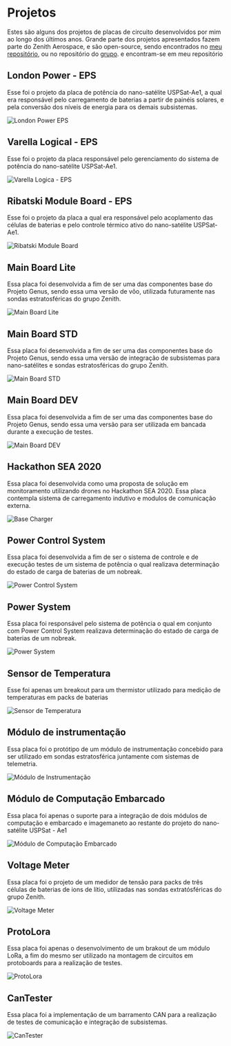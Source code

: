 # Projetos
Estes são alguns dos projetos de placas de circuito desenvolvidos por mim ao longo dos últimos anos. Grande parte dos projetos apresentados fazem parte do Zenith Aerospace, e são open-source, sendo encontrados no [meu repositório](https://github.com/leonardobaptistella), ou no repositório do [grupo](https://github.com/zenitheesc). e encontram-se em meu repositório

## London Power - EPS
Esse foi o projeto da placa de potência do nano-satélite USPSat-Ae1, a qual era responsável pelo carregamento de baterias a partir de painéis solares, e pela conversão dos níveis de energia para os demais subsistemas.

![London Power EPS](/images/London_soldada.png)

## Varella Logical - EPS
Esse foi o projeto da placa responsável pelo gerenciamento do sistema de potência do nano-satélite USPSat-Ae1.

![Varella Logica - EPS](/images/logical_soldada.png)

## Ribatski Module Board - EPS

Esse foi o projeto da placa a qual era responsável pelo acoplamento das células de baterias e pelo controle térmico ativo do nano-satélite USPSat-Ae1.

![Ribatski Module Board](/images/ribatski_soldada.png)

## Main Board Lite

Essa placa foi desenvolvida a fim de ser uma das componentes base do Projeto Genus, sendo essa uma versão de vôo, utilizada futuramente nas sondas estratosféricas do grupo Zenith.

![Main Board Lite](/images/main_lite.jpeg)

## Main Board STD
Essa placa foi desenvolvida a fim de ser uma das componentes base do Projeto Genus, sendo essa uma versão de integração de subsistemas para nano-satélites e sondas estratosféricas do grupo Zenith.

![Main Board STD](/images/main_std.PNG)

## Main Board DEV
Essa placa foi desenvolvida a fim de ser uma das componentes base do Projeto Genus, sendo essa uma versão para ser utilizada em bancada durante a execução de testes.

![Main Board DEV](/images/main_dev.PNG)

## Hackathon SEA 2020
Essa placa foi desenvolvida como uma proposta de solução em monitoramento utilizando drones no Hackathon SEA 2020. Essa placa contempla sistema de carregamento indutivo e modulos de comunicação externa.

![Base Charger](/images/placa_base.PNG)

## Power Control System 
Essa placa foi desenvolvida a fim de ser o sistema de controle e de execução testes de um sistema de potência o qual realizava determinação do estado de carga de baterias de um nobreak.

![Power Control System](/images/controlsystem.PNG)

## Power System 
Essa placa foi responsável pelo  sistema de potência o qual em conjunto com Power Control System realizava determinação do estado de carga de baterias de um nobreak.

![Power System](/images/power-render.PNG)

## Sensor de Temperatura
Esse foi apenas um breakout para um thermistor utilizado para medição de temperaturas em packs de baterias

![Sensor de Temperatura](/images/render-temper.PNG)

##  Módulo de instrumentação
Essa placa foi o protótipo de um módulo de instrumentação concebido para ser utilizado em sondas estratosférica juntamente com sistemas de telemetria.

![Módulo de Instrumentação](/images/varelastd.png)

##  Módulo de Computação Embarcado
Essa placa foi apenas o suporte para a integração de dois módulos de computação e embarcado e imagemaneto ao restante do projeto do nano-satélite USPSat - Ae1

![Módulo de Computação Embarcado](/images/comin.png)

## Voltage Meter
Essa placa foi o projeto de um medidor de tensão para packs de três células de baterias de ions de lítio, utilizadas nas sondas extratósféricas do grupo Zenith.

![Voltage Meter](/images/voltagemeter.png)

## ProtoLora
Essa placa foi apenas o desenvolvimento de um brakout de um módulo LoRa, a fim do mesmo ser utilizado na montagem de circuitos em protoboards para a realização de testes.

![ProtoLora](/images/protolora.png)

## CanTester
Essa placa foi a implementação de um barramento CAN para a realização de testes de comunicação e integração de subsistemas.

![CanTester](/images/can_tester.png)
